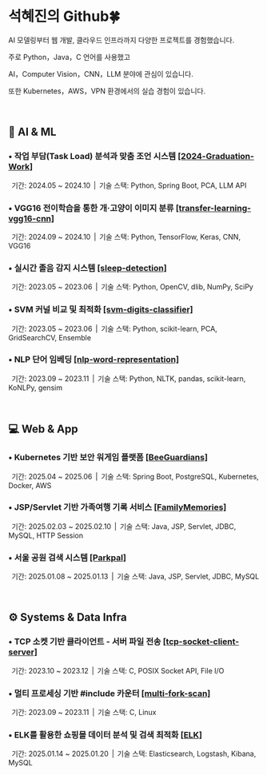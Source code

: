 # 석혜진의 Github🍀

AI 모델링부터 웹 개발, 클라우드 인프라까지 다양한 프로젝트를 경험했습니다.  

주로 Python，Java，C 언어를 사용했고

AI，Computer Vision，CNN，LLM 분야에 관심이 있습니다.

또한 Kubernetes，AWS，VPN 환경에서의 실습 경험이 있습니다.  

<br>

## 🤖 AI & ML

### • 작업 부담(Task Load) 분석과 맞춤 조언 시스템 <a href="https://github.com/HyeJinSeok/2024-Graduation-Work">[2024-Graduation-Work]</a>
&thinsp; 기간: 2024.05 ~ 2024.10 &thinsp;| &thinsp;기술 스택: Python, Spring Boot, PCA, LLM API


### • VGG16 전이학습을 통한 개·고양이 이미지 분류 <a href="https://github.com/HyeJinSeok/transfer-learning-vgg16-cnn">[transfer-learning-vgg16-cnn]</a>  
&thinsp; 기간: 2024.09 ~ 2024.10 &thinsp;| &thinsp;기술 스택: Python, TensorFlow, Keras, CNN, VGG16


### • 실시간 졸음 감지 시스템 <a href="https://github.com/HyeJinSeok/sleep-detection">[sleep-detection]</a>  
&thinsp; 기간: 2023.05 ~ 2023.06 &thinsp;| &thinsp;기술 스택: Python, OpenCV, dlib, NumPy, SciPy


### • SVM 커널 비교 및 최적화 <a href="https://github.com/HyeJinSeok/svm-digits-classifier">[svm-digits-classifier]</a>  
&thinsp; 기간: 2023.05 ~ 2023.06 &thinsp;| &thinsp;기술 스택: Python, scikit-learn, PCA, GridSearchCV, Ensemble


### • NLP 단어 임베딩 <a href="https://github.com/HyeJinSeok/nlp-word-representation">[nlp-word-representation]</a>  
&thinsp; 기간: 2023.09 ~ 2023.11 &thinsp;| &thinsp;기술 스택: Python, NLTK, pandas, scikit-learn, KoNLPy, gensim

<br>

## 💻 Web & App

### • Kubernetes 기반 보안 워게임 플랫폼 <a href="https://github.com/BeeGuardians">[BeeGuardians]</a>  
&thinsp; 기간: 2025.04 ~ 2025.06 &thinsp;| &thinsp;기술 스택: Spring Boot, PostgreSQL, Kubernetes, Docker, AWS

### • JSP/Servlet 기반 가족여행 기록 서비스 <a href="https://github.com/HyeJinSeok/FamilyMemories">[FamilyMemories]</a>  
&thinsp; 기간: 2025.02.03 ~ 2025.02.10 &thinsp;| &thinsp;기술 스택: Java, JSP, Servlet, JDBC, MySQL, HTTP Session

### • 서울 공원 검색 시스템 <a href="https://github.com/HyeJinSeok/Parkpal">[Parkpal]</a>  
&thinsp; 기간: 2025.01.08 ~ 2025.01.13 &thinsp;| &thinsp;기술 스택: Java, JSP, Servlet, JDBC, MySQL

<br>

## ⚙️ Systems & Data Infra

### • TCP 소켓 기반 클라이언트 - 서버 파일 전송 <a href="https://github.com/HyeJinSeok/tcp-socket-client-server">[tcp-socket-client-server]</a>  
&thinsp; 기간: 2023.10 ~ 2023.12 &thinsp;| &thinsp;기술 스택: C, POSIX Socket API, File I/O

### • 멀티 프로세싱 기반 #include 카운터 <a href="https://github.com/HyeJinSeok/multi-fork-scan">[multi-fork-scan]</a>  
&thinsp; 기간: 2023.09 ~ 2023.11 &thinsp;| &thinsp;기술 스택: C, Linux

### • ELK를 활용한 쇼핑몰 데이터 분석 및 검색 최적화 <a href="https://github.com/HyeJinSeok/ELK">[ELK]</a>  
&thinsp; 기간: 2025.01.14 ~ 2025.01.20 &thinsp;| &thinsp;기술 스택: Elasticsearch, Logstash, Kibana, MySQL